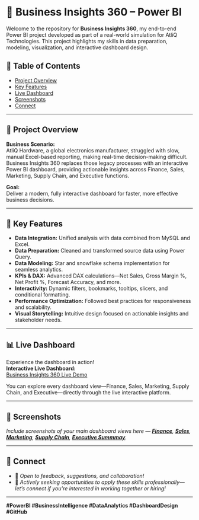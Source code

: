 # 🚀 Business Insights 360 – Power BI 

Welcome to the repository for **Business Insights 360**, my end-to-end Power BI project developed as part of a real-world simulation for AtliQ Technologies. This project highlights my skills in data preparation, modeling, visualization, and interactive dashboard design.

## 📂 Table of Contents

- [Project Overview](#project-overview)
- [Key Features](#key-features)
- [Live Dashboard](#live-dashboard)
- [Screenshots](#screenshots)
- [Connect](#connect)

---

## 🏢 Project Overview

**Business Scenario:**  
AtliQ Hardware, a global electronics manufacturer, struggled with slow, manual Excel-based reporting, making real-time decision-making difficult. Business Insights 360 replaces those legacy processes with an interactive Power BI dashboard, providing actionable insights across Finance, Sales, Marketing, Supply Chain, and Executive functions.

**Goal:**  
Deliver a modern, fully interactive dashboard for faster, more effective business decisions.

---

## 🌟 Key Features

- **Data Integration:** Unified analysis with data combined from MySQL and Excel.
- **Data Preparation:** Cleaned and transformed source data using Power Query.
- **Data Modeling:** Star and snowflake schema implementation for seamless analytics.
- **KPIs & DAX:** Advanced DAX calculations—Net Sales, Gross Margin %, Net Profit %, Forecast Accuracy, and more.
- **Interactivity:** Dynamic filters, bookmarks, tooltips, slicers, and conditional formatting.
- **Performance Optimization:** Followed best practices for responsiveness and scalability.
- **Visual Storytelling:** Intuitive design focused on actionable insights and stakeholder needs.

---

## 📊 Live Dashboard

Experience the dashboard in action!  
**Interactive Live Dashboard:**  
[Business Insights 360 Live Demo](https://app.powerbi.com/view?r=eyJrIjoiZTY3NGQ2NDAtZjM3OC00MTg4LWE0ZjEtMDk3ODU1NWFmNDdjIiwidCI6ImM2ZTU0OWIzLTVmNDUtNDAzMi1hYWU5LWQ0MjQ0ZGM1YjJjNCJ9)

You can explore every dashboard view—Finance, Sales, Marketing, Supply Chain, and Executive—directly through the live interactive platform.

---

## 📸 Screenshots

_Include screenshots of your main dashboard views here — **[Finance](https://github.com/addankisrinivas/Excel-Sales-Analytics/blob/main/Customer%20Performance%20Report.pdf)**, **[Sales](https://github.com/addankisrinivas/Excel-Sales-Analytics/blob/main/Customer%20Performance%20Report.pdf)**, **[Marketing](https://github.com/addankisrinivas/Excel-Sales-Analytics/blob/main/Customer%20Performance%20Report.pdf)**, **[Supply Chain](https://github.com/addankisrinivas/Excel-Sales-Analytics/blob/main/Customer%20Performance%20Report.pdf)**, **[Executive Summmay](https://github.com/addankisrinivas/Excel-Sales-Analytics/blob/main/Customer%20Performance%20Report.pdf)**._

---

## 🔗 Connect

- 💬 *Open to feedback, suggestions, and collaboration!*
- 👔 *Actively seeking opportunities to apply these skills professionally—let’s connect if you're interested in working together or hiring!*

---

**#PowerBI #BusinessIntelligence #DataAnalytics #DashboardDesign #GitHub**
